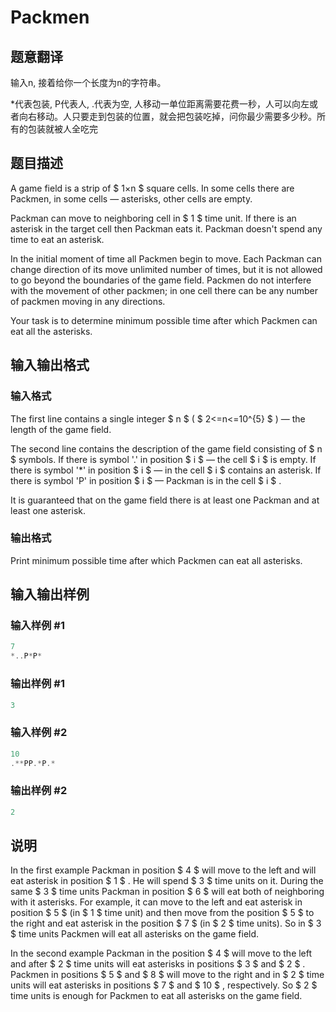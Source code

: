 # Packmen

## 题意翻译

输入n, 接着给你一个长度为n的字符串。

*代表包装, P代表人, .代表为空, 人移动一单位距离需要花费一秒，人可以向左或者向右移动。人只要走到包装的位置，就会把包装吃掉，问你最少需要多少秒。所有的包装就被人全吃完

## 题目描述

A game field is a strip of $ 1×n $ square cells. In some cells there are Packmen, in some cells — asterisks, other cells are empty.

Packman can move to neighboring cell in $ 1 $ time unit. If there is an asterisk in the target cell then Packman eats it. Packman doesn't spend any time to eat an asterisk.

In the initial moment of time all Packmen begin to move. Each Packman can change direction of its move unlimited number of times, but it is not allowed to go beyond the boundaries of the game field. Packmen do not interfere with the movement of other packmen; in one cell there can be any number of packmen moving in any directions.

Your task is to determine minimum possible time after which Packmen can eat all the asterisks.

## 输入输出格式

### 输入格式

The first line contains a single integer $ n $ ( $ 2<=n<=10^{5} $ ) — the length of the game field.

The second line contains the description of the game field consisting of $ n $ symbols. If there is symbol '.' in position $ i $ — the cell $ i $ is empty. If there is symbol '\*' in position $ i $ — in the cell $ i $ contains an asterisk. If there is symbol 'P' in position $ i $ — Packman is in the cell $ i $ .

It is guaranteed that on the game field there is at least one Packman and at least one asterisk.

### 输出格式

Print minimum possible time after which Packmen can eat all asterisks.

## 输入输出样例

### 输入样例 #1

```cpp
7
*..P*P*

```
### 输出样例 #1

```cpp
3

```
### 输入样例 #2

```cpp
10
.**PP.*P.*

```
### 输出样例 #2

```cpp
2

```
## 说明

In the first example Packman in position $ 4 $ will move to the left and will eat asterisk in position $ 1 $ . He will spend $ 3 $ time units on it. During the same $ 3 $ time units Packman in position $ 6 $ will eat both of neighboring with it asterisks. For example, it can move to the left and eat asterisk in position $ 5 $ (in $ 1 $ time unit) and then move from the position $ 5 $ to the right and eat asterisk in the position $ 7 $ (in $ 2 $ time units). So in $ 3 $ time units Packmen will eat all asterisks on the game field.

In the second example Packman in the position $ 4 $ will move to the left and after $ 2 $ time units will eat asterisks in positions $ 3 $ and $ 2 $ . Packmen in positions $ 5 $ and $ 8 $ will move to the right and in $ 2 $ time units will eat asterisks in positions $ 7 $ and $ 10 $ , respectively. So $ 2 $ time units is enough for Packmen to eat all asterisks on the game field.

